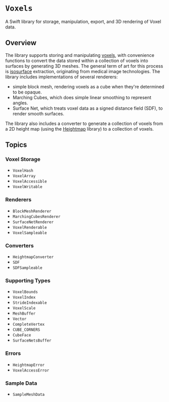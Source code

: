 # ``Voxels``

A Swift library for storage, manipulation, export, and 3D rendering of Voxel data.

## Overview

The library supports storing and manipulating [voxels](https://en.wikipedia.org/wiki/Voxel), with convenience functions to convert the data stored within a collection of voxels into surfaces by generating 3D meshes.
The general term of art for this process is [isosurface](https://en.wikipedia.org/wiki/Isosurface) extraction, originating from medical image technologies.
The library includes implementations of several renderers:

- simple block mesh, rendering voxels as a cube when they're determined to be opaque. 
- Marching Cubes, which does simple linear smoothing to represent angles.
- Surface Net, which treats voxel data as a signed distance field (SDF), to render smooth surfaces.

The library also includes a converter to generate a collection of voxels from a 2D height map (using the [Heightmap](https://github.com/heckj/Heightmap) library) to a collection of voxels.

## Topics

### Voxel Storage

- ``VoxelHash``
- ``VoxelArray``
- ``VoxelAccessible``
- ``VoxelWritable``


### Renderers

- ``BlockMeshRenderer``
- ``MarchingCubesRenderer``
- ``SurfaceNetRenderer``
- ``VoxelRenderable``
- ``VoxelSampleable``

### Converters

- ``HeightmapConverter``
- ``SDF``
- ``SDFSampleable``

### Supporting Types

- ``VoxelBounds``
- ``VoxelIndex``
- ``StrideIndexable``
- ``VoxelScale``
- ``MeshBuffer``
- ``Vector``
- ``CompleteVertex``
- ``CUBE_CORNERS``
- ``CubeFace``
- ``SurfaceNetsBuffer``

### Errors

- ``HeightmapError``
- ``VoxelAccessError``

### Sample Data

- ``SampleMeshData``
